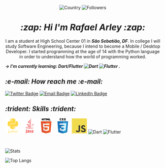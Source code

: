 <p align="center">
  <img src="https://img.shields.io/badge/COUNTRY-BRAZIL-blue?style=for-the-badge" alt="Country"></img>
  <img src="https://img.shields.io/github/followers/SepulvedaRafael?style=for-the-badge" alt="Followers"></img>
</p>

<h1 align="center">
  <i>:zap: Hi I'm Rafael Arley :zap:</i>
</h1>


<p align="center">I am a student at High School Center 01 in <b><i>São Sebatião, DF</i></b>. In college I will study Software Engineering, because I intend to become a Mobile / Desktop Developer. I started programming at the age of 14 with the Python language in order to understand how the world of programming worked.</p>

**_→ I'm currently learning: Dart/Flutter
<img src="https://img.icons8.com/color/2x/dart.png" alt="Dart" height="25px" width="25px"></img>
<img src="https://img.icons8.com/color/2x/flutter.png" alt="Flutter" height="25px" width="25px"></img>
._**

<h2><i>:e-mail: How reach me :e-mail:</i></h2>

[![Twitter Badge](https://img.shields.io/badge/-@sepulveda_rafa1-1ca0f1?style=flat&labelColor=1ca0f1&logo=twitter&logoColor=white&link=https://twitter.com/sepulveda_rafa1)](https://twitter.com/sepulveda_rafa1)
[![Email Badge](https://img.shields.io/badge/-sepulvedarafael@protonmail.com-red?style=flat&labelColor=red&logo=gmail&logoColor=white&link=https://mail.google.com/mail/u/0/#inbox?compose=CSkGSFfhwKmhjTKpFbvhgnXrLVqZqNLKvkPfZRRnxnwthQmplVQNhScZFrLxMLtxfCCdmgGdVmfqjzWWHlHmmxCmCqHZJsnvCCzMqHfKFBTVgfRfHPlKMJtKrpwqghJVqxPXLvcLXwKsHhXFMrmVKFxdMGRFSGqclbh)](https://mail.google.com/mail/u/0/#inbox?compose=CSkGSFfhwKmhjTKpFbvhgnXrLVqZqNLKvkPfZRRnxnwthQmplVQNhScZFrLxMLtxfCCdmgGdVmfqjzWWHlHmmxCmCqHZJsnvCCzMqHfKFBTVgfRfHPlKMJtKrpwqghJVqxPXLvcLXwKsHhXFMrmVKFxdMGRFSGqclbh)
[![LinkedIn Badge](https://img.shields.io/badge/-SepulvedaRafael-blue?style=flat&labelColor=white&logo=linkedin&logoColor=blue&link=https://www.linkedin.com/in/sepulveda-rafael-1952281b9/)](https://www.linkedin.com/in/sepulveda-rafael-1952281b9/)

<h2><i>:trident: Skills :trident:</i></h2>
<p>
<img src="https://raw.githubusercontent.com/devicons/devicon/master/icons/python/python-plain-wordmark.svg" alt="Python" height="50px" width="50px"></img>
<img src="https://raw.githubusercontent.com/devicons/devicon/master/icons/java/java-plain-wordmark.svg" alt="Java" height="50px" width="50px"></img>
<img src="https://raw.githubusercontent.com/devicons/devicon/master/icons/html5/html5-original-wordmark.svg" alt="HTML" height="50px" width="50px"></img>
<img src="https://raw.githubusercontent.com/devicons/devicon/master/icons/css3/css3-original-wordmark.svg" alt="CSS" height="50px" width="50px"></img>
<img src="https://raw.githubusercontent.com/devicons/devicon/master/icons/javascript/javascript-original.svg" alt="Javascript" height="50px" width="50px"></img>
<img src="https://img.icons8.com/color/2x/dart.png" alt="Dart" height="50px" width="50px"></img>
<img src="https://img.icons8.com/color/2x/flutter.png" alt="Flutter" height="50px" width="50px"></img>
</p>
<br>

<img src="https://github-readme-stats.vercel.app/api?username=SepulvedaRafael&&show_icons=true&title_color=ffffff&icon_color=ffa500&text_color=ff4700&bg_color=191919" alt="Stats"></img>

<img src="https://github-readme-stats.vercel.app/api/top-langs/?username=SepulvedaRafael&&show_icons=true&title_color=ffffff&icon_color=ffa500&text_color=ff4700&bg_color=191919" alt="Top Langs"></img>
